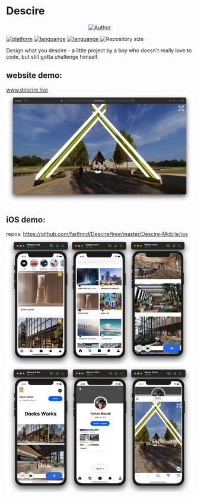 # Descire
<p align="center">
<a href="https://github.com/mhankbarbar"><img title="Author" src="https://img.shields.io/badge/Author-farlhmd-blue?logo=github"></a>
</p>

[![platform](https://img.shields.io/badge/platform-iOS-brightgreen)](https://developer.apple.com/ios/)
[![languange](https://img.shields.io/badge/language-Swift-orange)](https://swift.org)
[![languange](https://img.shields.io/badge/language-JavaScript-yellow)](https://www.javascript.com)
![Repository size](https://img.shields.io/github/repo-size/farlhmd/Descire)


Design what you descire - a little project by a boy who doesn't really love to code, but still gotta challenge himself.

## website demo: 
www.descire.live
![alt text](https://github.com/farlhmd/Descire/blob/master/media/descire.jpg)
## iOS demo:

repos: https://github.com/farlhmd/Descire/tree/master/Descire-Mobile/ios
![alt text](https://github.com/farlhmd/Descire/blob/master/Descire-Mobile/ios/descire_screenshot.jpg)